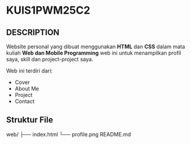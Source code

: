 # KUIS1PWM25C2

## DESCRIPTION
Website personal yang dibuat menggunakan **HTML** dan **CSS** dalam mata kuliah **Web dan Mobile Programming** 
web ini untuk menampilkan profil saya, skill dan project-project saya.

Web ini terdiri dari:
- Cover
- About Me
- Project
- Contact

## Struktur File
web/
├── index.html
└── profile.png
README.md

